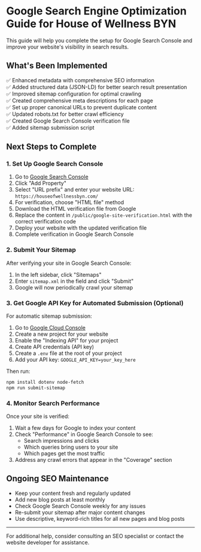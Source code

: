 # Google Search Engine Optimization Guide for House of Wellness BYN

This guide will help you complete the setup for Google Search Console and improve your website's visibility in search results.

## What's Been Implemented

✅ Enhanced metadata with comprehensive SEO information  
✅ Added structured data (JSON-LD) for better search result presentation  
✅ Improved sitemap configuration for optimal crawling  
✅ Created comprehensive meta descriptions for each page  
✅ Set up proper canonical URLs to prevent duplicate content  
✅ Updated robots.txt for better crawl efficiency  
✅ Created Google Search Console verification file  
✅ Added sitemap submission script  

## Next Steps to Complete

### 1. Set Up Google Search Console

1. Go to [Google Search Console](https://search.google.com/search-console)
2. Click "Add Property"
3. Select "URL prefix" and enter your website URL: `https://houseofwellnessbyn.com/`
4. For verification, choose "HTML file" method
5. Download the HTML verification file from Google
6. Replace the content in `/public/google-site-verification.html` with the correct verification code
7. Deploy your website with the updated verification file
8. Complete verification in Google Search Console

### 2. Submit Your Sitemap

After verifying your site in Google Search Console:

1. In the left sidebar, click "Sitemaps"
2. Enter `sitemap.xml` in the field and click "Submit"
3. Google will now periodically crawl your sitemap

### 3. Get Google API Key for Automated Submission (Optional)

For automatic sitemap submission:

1. Go to [Google Cloud Console](https://console.cloud.google.com/)
2. Create a new project for your website
3. Enable the "Indexing API" for your project
4. Create API credentials (API key)
5. Create a `.env` file at the root of your project
6. Add your API key: `GOOGLE_API_KEY=your_key_here`

Then run:

```bash
npm install dotenv node-fetch
npm run submit-sitemap
```

### 4. Monitor Search Performance

Once your site is verified:

1. Wait a few days for Google to index your content
2. Check "Performance" in Google Search Console to see:
   - Search impressions and clicks
   - Which queries bring users to your site
   - Which pages get the most traffic
3. Address any crawl errors that appear in the "Coverage" section

## Ongoing SEO Maintenance

- Keep your content fresh and regularly updated
- Add new blog posts at least monthly
- Check Google Search Console weekly for any issues
- Re-submit your sitemap after major content changes
- Use descriptive, keyword-rich titles for all new pages and blog posts

---

For additional help, consider consulting an SEO specialist or contact the website developer for assistance.
